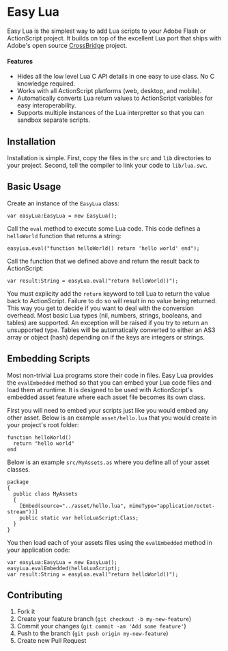 # Easy Lua

Easy Lua is the simplest way to add Lua scripts to your Adobe Flash or ActionScript project.
It builds on top of the excellent Lua port that ships with Adobe's open source [CrossBridge](https://github.com/adobe-flash/crossbridge) project.

#### Features

- Hides all the low level Lua C API details in one easy to use class.  No C knowledge required.
- Works with all ActionScript platforms (web, desktop, and mobile).
- Automatically converts Lua return values to ActionScript variables for easy interoperability.
- Supports multiple instances of the Lua interpretter so that you can sandbox separate scripts.

## Installation

Installation is simple.
First, copy the files in the `src` and `lib` directories to your project.
Second, tell the compiler to link your code to `lib/lua.swc`.

## Basic Usage

Create an instance of the `EasyLua` class:

    var easyLua:EasyLua = new EasyLua();

Call the `eval` method to execute some Lua code.  This code defines a `helloWorld` function that returns a string:

    easyLua.eval("function helloWorld() return 'hello world' end");

Call the function that we defined above and return the result back to ActionScript:

    var result:String = easyLua.eval("return helloWorld()");

You must explicity add the `return` keyword to tell Lua to return the value back to ActionScript.
Failure to do so will result in no value being returned.
This way you get to decide if you want to deal with the conversion overhead.
Most basic Lua types (nil, numbers, strings, booleans, and tables) are supported.
An exception will be raised if you try to return an unsupported type.
Tables will be automatically converted to either an AS3 array or object (hash) depending on if the keys are integers or strings.

## Embedding Scripts

Most non-trivial Lua programs store their code in files.
Easy Lua provides the `evalEmbedded` method so that you can embed your Lua code files and load them at runtime.
It is designed to be used with ActionScript's embedded asset feature where each asset file becomes its own class.

First you will need to embed your scripts just like you would embed any other asset.
Below is an example `asset/hello.lua` that you would create in your project's root folder:

    function helloWorld()
      return "hello world"
    end

Below is an example `src/MyAssets.as` where you define all of your asset classes.

    package
    {
      public class MyAssets
      {
        [Embed(source="../asset/hello.lua", mimeType="application/octet-stream"))]
        public static var helloLuaScript:Class;
      }
    }

You then load each of your assets files using the `evalEmbedded` method in your application code:

    var easyLua:EasyLua = new EasyLua();
    easyLua.evalEmbedded(helloLuaScript);
    var result:String = easyLua.eval("return helloWorld()");

## Contributing

1. Fork it
2. Create your feature branch (`git checkout -b my-new-feature`)
3. Commit your changes (`git commit -am 'Add some feature'`)
4. Push to the branch (`git push origin my-new-feature`)
5. Create new Pull Request
